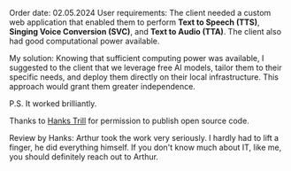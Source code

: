 Order date: 02.05.2024
User requirements:
The client needed a custom web application that enabled them to perform **Text to Speech (TTS)**, **Singing Voice Conversion (SVC)**, and **Text to Audio (TTA)**. The client also had good computational power available.

My solution:
Knowing that sufficient computing power was available, I suggested to the client that we leverage free AI models, tailor them to their specific needs, and deploy them directly on their local infrastructure. This approach would grant them greater independence.  
  
P.S. It worked brilliantly.

Thanks to [Hanks Trill](https://x.com/propane7777) for permission to publish open source code.

Review by Hanks:
Arthur took the work very seriously. I hardly had to lift a finger, he did everything himself. If you don't know much about IT, like me, you should definitely reach out to Arthur. 